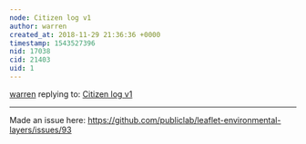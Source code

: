 ```yaml
---
node: Citizen log v1
author: warren
created_at: 2018-11-29 21:36:36 +0000
timestamp: 1543527396
nid: 17038
cid: 21403
uid: 1
---
```




[warren](../profile/warren) replying to: [Citizen log v1](../notes/imvec/09-02-2018/citizen-log-v1)

----
Made an issue here: https://github.com/publiclab/leaflet-environmental-layers/issues/93